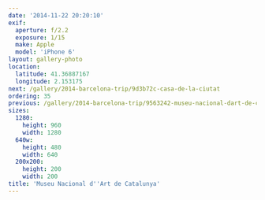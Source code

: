 ```yaml
---
date: '2014-11-22 20:20:10'
exif:
  aperture: f/2.2
  exposure: 1/15
  make: Apple
  model: 'iPhone 6'
layout: gallery-photo
location:
  latitude: 41.36887167
  longitude: 2.153175
next: /gallery/2014-barcelona-trip/9d3b72c-casa-de-la-ciutat
ordering: 35
previous: /gallery/2014-barcelona-trip/9563242-museu-nacional-dart-de-catalunya
sizes:
  1280:
    height: 960
    width: 1280
  640w:
    height: 480
    width: 640
  200x200:
    height: 200
    width: 200
title: 'Museu Nacional d''Art de Catalunya'
---
```


